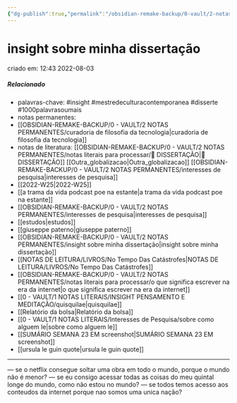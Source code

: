 ```yaml
---
{"dg-publish":true,"permalink":"/obsidian-remake-backup/0-vault/2-notas-permanentes/insight-sobre-minha-dissertacao/","tags":["permanente","insight","mestredeculturacontemporanea","disserte","1000palavrasoumais"],"dgHomeLink":true,"dgShowLocalGraph":true,"dgShowFileTree":true,"dgEnableSearch":true,"noteIcon":""}
---
```


# insight sobre minha dissertação
criado em: 12:43 2022-08-03

##### Relacionado
- palavras-chave: #insight #mestredeculturacontemporanea #disserte #1000palavrasoumais 
- notas permanentes: 
- [[OBSIDIAN-REMAKE-BACKUP/0 - VAULT/2 NOTAS PERMANENTES/curadoria de filosofia da tecnologia\|curadoria de filosofia da tecnologia]]
- notas de literatura: [[OBSIDIAN-REMAKE-BACKUP/0 - VAULT/2 NOTAS PERMANENTES/notas literais para processar/📕 DISSERTAÇÃO\|📕 DISSERTAÇÃO]]
[[Outra_globalizacao\|Outra_globalizacao]]
[[OBSIDIAN-REMAKE-BACKUP/0 - VAULT/2 NOTAS PERMANENTES/interesses de pesquisa\|interesses de pesquisa]]
- [[2022-W25\|2022-W25]]
- [[a trama da vida podcast poe na estante\|a trama da vida podcast poe na estante]]
- [[OBSIDIAN-REMAKE-BACKUP/0 - VAULT/2 NOTAS PERMANENTES/interesses de pesquisa\|interesses de pesquisa]]
- [[estudos\|estudos]]
- [[giuseppe paterno\|giuseppe paterno]]
- [[OBSIDIAN-REMAKE-BACKUP/0 - VAULT/2 NOTAS PERMANENTES/insight sobre minha dissertação\|insight sobre minha dissertação]]
- [[NOTAS DE LEITURA/LIVROS/No Tempo Das Catástrofes\|NOTAS DE LEITURA/LIVROS/No Tempo Das Catástrofes]]
- [[OBSIDIAN-REMAKE-BACKUP/0 - VAULT/2 NOTAS PERMANENTES/notas literais para processar/o que significa escrever na era da internet\|o que significa escrever na era da internet]]
- [[0 - VAULT/1 NOTAS LITERAIS/INSIGHT PENSAMENTO E MEDITAÇÃO/quisquilae\|quisquilae]]
- [[Relatório da bolsa\|Relatório da bolsa]]
- [[0 - VAULT/1 NOTAS LITERAIS/Interesses de Pesquisa/sobre como alguem le\|sobre como alguem le]]
- [[SUMÁRIO SEMANA 23 EM screenshot\|SUMÁRIO SEMANA 23 EM screenshot]]
- [[ursula le guin quote\|ursula le guin quote]]



---

— se o netflix consegue soltar uma obra em todo o mundo, porque o mundo não é menor?
— se eu consigo acessar todas as coisas do meu quintal longe do mundo, como não estou no mundo?
— se todos temos acesso aos conteudos da internet porque nao somos uma unica nação?